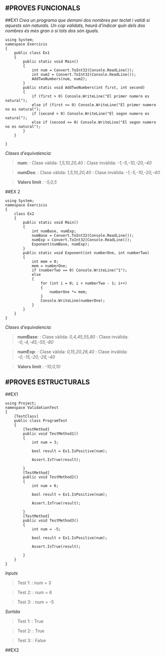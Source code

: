 #PROVES FUNCIONALS
-----
##EX1
*Crea un programa que demani dos nombres per teclat i validi si aquests són naturals. Un cop validats, haurà d’indicar quin dels dos nombres és més gran o si tots dos són iguals.*

```
using System;
namespace Exercicis
{
    public class Ex1
    {
        public static void Main()
        {
            int num = Convert.ToInt32(Console.ReadLine());
            int num2 = Convert.ToInt32(Console.ReadLine());
            AddTwoNumbers(num, num2);
        }
        public static void AddTwoNumbers(int first, int second)
        {
            if (first > 0) Console.WriteLine("El primer numero es natural");
            else if (first <= 0) Console.WriteLine("El primer numero no es natural");
            if (second > 0) Console.WriteLine("El segon numero es natural");
            else if (second <= 0) Console.WriteLine("El segon numero no es natural");
        }
    } 

}
```
*Clases d'equivalencia:*
>**num**:
>: Clase vàlida: *1,5,10,20,40*
>: Clase invàlida: *-1,-5,-10,-20,-40*

>**numDos**:
>: Clase vàlida: *1,5,10,20,40*
>: Clase invàlida: *-1,-5,-10,-20,-40*


>**Valors límit**
>: *-5,0,5*

##EX 2
```
using System;
namespace Exercicis
{
    class Ex2
    {
        public static void Main()
        {
            int numBase, numExp;
            numBase = Convert.ToInt32(Console.ReadLine());
            numExp = Convert.ToInt32(Console.ReadLine());
            Exponent(numBase, numExp);
        }
        public static void Exponent(int numberOne, int numberTwo)
        {
            int mem = 0;
            mem = numberOne;
            if (numberTwo == 0) Console.WriteLine("1");
            else 
            {
                for (int i = 0; i < numberTwo - 1; i++)
                {
                    numberOne *= mem;
                }
                Console.WriteLine(numberOne);
            }
        }
    }
}
```
*Clases d'equivalencia:*
>**numBase**:
>: Clase vàlida: *0,4,45,55,80*
>: Clase invàlida: *-0,-4,-45,-55,-80*

>**numExp**:
>: Clase vàlida: *0,15,20,26,40*
>: Clase invàlida: *-0,-15,-20,-26,-40*

>**Valors límit**
>: *-10,0,10*

#PROVES ESTRUCTURALS
---
##EX1
```
using Project;
namespace ValidationTest
{
    [TestClass]
    public class ProgramTest
    {
        [TestMethod]
        public void TestMethod1()
        {
            int num = 3;

            bool result = Ex1.IsPositive(num);

            Assert.IsTrue(result);

        }
        [TestMethod]
        public void TestMethod2()
        {
            int num = 6;

            bool result = Ex1.IsPositive(num);

            Assert.IsTrue(result);

        }
        [TestMethod]
        public void TestMethod3()
        {
            int num = -5;

            bool result = Ex1.IsPositive(num);

            Assert.IsTrue(result);

        }
    }
}
```
*Inputs*
> Test 1:
>: num = 3

> Test 2:
>: num = 6

> Test 3:
>: num = -5 

*Sortida*
> Test 1:
>: True

> Test 2:
>: True

> Test 3:
>: False

##EX2